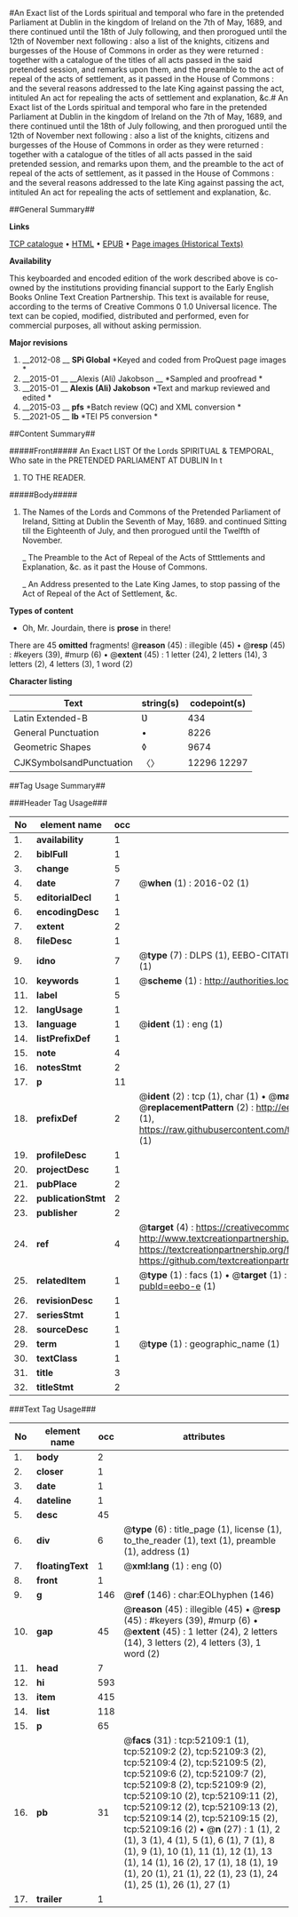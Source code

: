 #An Exact list of the Lords spiritual and temporal who fare in the pretended Parliament at Dublin in the kingdom of Ireland on the 7th of May, 1689, and there continued until the 18th of July following, and then prorogued until the 12th of November next following : also a list of the knights, citizens and burgesses of the House of Commons in order as they were returned : together with a catalogue of the titles of all acts passed in the said pretended session, and remarks upon them, and the preamble to the act of repeal of the acts of settlement, as it passed in the House of Commons : and the several reasons addressed to the late King against passing the act, intituled An act for repealing the acts of settlement and explanation, &c.#
An Exact list of the Lords spiritual and temporal who fare in the pretended Parliament at Dublin in the kingdom of Ireland on the 7th of May, 1689, and there continued until the 18th of July following, and then prorogued until the 12th of November next following : also a list of the knights, citizens and burgesses of the House of Commons in order as they were returned : together with a catalogue of the titles of all acts passed in the said pretended session, and remarks upon them, and the preamble to the act of repeal of the acts of settlement, as it passed in the House of Commons : and the several reasons addressed to the late King against passing the act, intituled An act for repealing the acts of settlement and explanation, &c.

##General Summary##

**Links**

[TCP catalogue](http://www.ota.ox.ac.uk/tcp/)  • 
[HTML](http://tei.it.ox.ac.uk/tcp/Texts-HTML/free/A38/A38929.html)  • 
[EPUB](http://tei.it.ox.ac.uk/tcp/Texts-EPUB/free/A38/A38929.epub) • 
[Page images (Historical Texts)](https://historicaltexts.jisc.ac.uk/eebo-11996367e)

**Availability**

This keyboarded and encoded edition of the work described above is co-owned by the
    institutions providing financial support to the Early English Books Online Text Creation
    Partnership. This text is available for reuse, according to the terms of  Creative Commons 0 1.0 Universal
    licence. The text can be copied, modified, distributed and performed, even for commercial
    purposes, all without asking permission.

**Major revisions**

1. __2012-08 __ __SPi Global__ *Keyed and coded from ProQuest page images *
1. __2015-01 __ __Alexis (Ali) Jakobson __ *Sampled and proofread *
1. __2015-01 __ __Alexis (Ali) Jakobson__ *Text and markup reviewed and edited *
1. __2015-03 __ __pfs__ *Batch review (QC) and XML conversion *
1. __2021-05 __ __lb__ *TEI P5 conversion *

##Content Summary##

#####Front#####
An Exact LIST Of the Lords SPIRITUAL & TEMPORAL, Who sate in the PRETENDED PARLIAMENT AT DUBLIN In t
1. TO THE READER.

#####Body#####

1. The Names of the Lords and Commons of the Pretended Parliament of Ireland, Sitting at Dublin the Seventh of May, 1689. and continued Sitting till the Eighteenth of July, and then prorogued until the Twelfth of November.

    _ The Preamble to the Act of Repeal of the Acts of Stttlements and Explanation, &c. as it past the House of Commons.

    _ An Address presented to the Late King James, to stop passing of the Act of Repeal of the Act of Settlement, &c.

**Types of content**

  * Oh, Mr. Jourdain, there is **prose** in there!

There are 45 **omitted** fragments! 
 @__reason__ (45) : illegible (45)  •  @__resp__ (45) : #keyers (39), #murp (6)  •  @__extent__ (45) : 1 letter (24), 2 letters (14), 3 letters (2), 4 letters (3), 1 word (2)

**Character listing**


|Text|string(s)|codepoint(s)|
|---|---|---|
|Latin Extended-B|Ʋ|434|
|General Punctuation|•|8226|
|Geometric Shapes|◊|9674|
|CJKSymbolsandPunctuation|〈〉|12296 12297|

##Tag Usage Summary##

###Header Tag Usage###

|No|element name|occ|attributes|
|---|---|---|---|
|1.|__availability__|1||
|2.|__biblFull__|1||
|3.|__change__|5||
|4.|__date__|7| @__when__ (1) : 2016-02 (1)|
|5.|__editorialDecl__|1||
|6.|__encodingDesc__|1||
|7.|__extent__|2||
|8.|__fileDesc__|1||
|9.|__idno__|7| @__type__ (7) : DLPS (1), EEBO-CITATION (1), VID (1), EEBO-PROQUEST (1), STC (2), OCLC (1)|
|10.|__keywords__|1| @__scheme__ (1) : http://authorities.loc.gov/ (1)|
|11.|__label__|5||
|12.|__langUsage__|1||
|13.|__language__|1| @__ident__ (1) : eng (1)|
|14.|__listPrefixDef__|1||
|15.|__note__|4||
|16.|__notesStmt__|2||
|17.|__p__|11||
|18.|__prefixDef__|2| @__ident__ (2) : tcp (1), char (1)  •  @__matchPattern__ (2) : ([0-9\-]+):([0-9IVX]+) (1), (.+) (1)  •  @__replacementPattern__ (2) : http://eebo.chadwyck.com/downloadtiff?vid=$1&page=$2 (1), https://raw.githubusercontent.com/textcreationpartnership/Texts/master/tcpchars.xml#$1 (1)|
|19.|__profileDesc__|1||
|20.|__projectDesc__|1||
|21.|__pubPlace__|2||
|22.|__publicationStmt__|2||
|23.|__publisher__|2||
|24.|__ref__|4| @__target__ (4) : https://creativecommons.org/publicdomain/zero/1.0/ (1), http://www.textcreationpartnership.org/docs/. (1), https://textcreationpartnership.org/faq/#faq05 (1), https://github.com/textcreationpartnership (1)|
|25.|__relatedItem__|1| @__type__ (1) : facs (1)  •  @__target__ (1) : https://data.historicaltexts.jisc.ac.uk/view?pubId=eebo-e (1)|
|26.|__revisionDesc__|1||
|27.|__seriesStmt__|1||
|28.|__sourceDesc__|1||
|29.|__term__|1| @__type__ (1) : geographic_name (1)|
|30.|__textClass__|1||
|31.|__title__|3||
|32.|__titleStmt__|2||


###Text Tag Usage###

|No|element name|occ|attributes|
|---|---|---|---|
|1.|__body__|2||
|2.|__closer__|1||
|3.|__date__|1||
|4.|__dateline__|1||
|5.|__desc__|45||
|6.|__div__|6| @__type__ (6) : title_page (1), license (1), to_the_reader (1), text (1), preamble (1), address (1)|
|7.|__floatingText__|1| @__xml:lang__ (1) : eng (0)|
|8.|__front__|1||
|9.|__g__|146| @__ref__ (146) : char:EOLhyphen (146)|
|10.|__gap__|45| @__reason__ (45) : illegible (45)  •  @__resp__ (45) : #keyers (39), #murp (6)  •  @__extent__ (45) : 1 letter (24), 2 letters (14), 3 letters (2), 4 letters (3), 1 word (2)|
|11.|__head__|7||
|12.|__hi__|593||
|13.|__item__|415||
|14.|__list__|118||
|15.|__p__|65||
|16.|__pb__|31| @__facs__ (31) : tcp:52109:1 (1), tcp:52109:2 (2), tcp:52109:3 (2), tcp:52109:4 (2), tcp:52109:5 (2), tcp:52109:6 (2), tcp:52109:7 (2), tcp:52109:8 (2), tcp:52109:9 (2), tcp:52109:10 (2), tcp:52109:11 (2), tcp:52109:12 (2), tcp:52109:13 (2), tcp:52109:14 (2), tcp:52109:15 (2), tcp:52109:16 (2)  •  @__n__ (27) : 1 (1), 2 (1), 3 (1), 4 (1), 5 (1), 6 (1), 7 (1), 8 (1), 9 (1), 10 (1), 11 (1), 12 (1), 13 (1), 14 (1), 16 (2), 17 (1), 18 (1), 19 (1), 20 (1), 21 (1), 22 (1), 23 (1), 24 (1), 25 (1), 26 (1), 27 (1)|
|17.|__trailer__|1||
